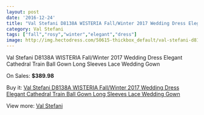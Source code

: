 ```yaml
---
layout: post
date: '2016-12-24'
title: "Val Stefani D8138A WISTERIA Fall/Winter 2017 Wedding Dress Elegant Cathedral Train Ball Gown Long Sleeves Lace Wedding Gown"
category: Val Stefani
tags: ["fall","rosy","winter","elegant","dress"]
image: http://img.hectodress.com/50615-thickbox_default/val-stefani-d8138a-wisteria-fall-winter-2017-wedding-dress-elegant-cathedral-train-ball-gown-long-sleeves-lace-wedding-gown.jpg
---
```

Val Stefani D8138A WISTERIA Fall/Winter 2017 Wedding Dress Elegant Cathedral Train Ball Gown Long Sleeves Lace Wedding Gown

On Sales: **$389.98**
<a href="https://www.hectodress.com/val-stefani/16041-val-stefani-d8138a-wisteria-fall-winter-2017-wedding-dress-elegant-cathedral-train-ball-gown-long-sleeves-lace-wedding-gown.html"><amp-img layout="responsive" width="600" height="600" src="//img.hectodress.com/50615-thickbox_default/val-stefani-d8138a-wisteria-fall-winter-2017-wedding-dress-elegant-cathedral-train-ball-gown-long-sleeves-lace-wedding-gown.jpg" alt="Val Stefani D8138A WISTERIA Fall/Winter 2017 Wedding Dress Elegant Cathedral Train Ball Gown Long Sleeves Lace Wedding Gown 0" /></a>
<a href="https://www.hectodress.com/val-stefani/16041-val-stefani-d8138a-wisteria-fall-winter-2017-wedding-dress-elegant-cathedral-train-ball-gown-long-sleeves-lace-wedding-gown.html"><amp-img layout="responsive" width="600" height="600" src="//img.hectodress.com/50619-thickbox_default/val-stefani-d8138a-wisteria-fall-winter-2017-wedding-dress-elegant-cathedral-train-ball-gown-long-sleeves-lace-wedding-gown.jpg" alt="Val Stefani D8138A WISTERIA Fall/Winter 2017 Wedding Dress Elegant Cathedral Train Ball Gown Long Sleeves Lace Wedding Gown 1" /></a>
<a href="https://www.hectodress.com/val-stefani/16041-val-stefani-d8138a-wisteria-fall-winter-2017-wedding-dress-elegant-cathedral-train-ball-gown-long-sleeves-lace-wedding-gown.html"><amp-img layout="responsive" width="600" height="600" src="//img.hectodress.com/50618-thickbox_default/val-stefani-d8138a-wisteria-fall-winter-2017-wedding-dress-elegant-cathedral-train-ball-gown-long-sleeves-lace-wedding-gown.jpg" alt="Val Stefani D8138A WISTERIA Fall/Winter 2017 Wedding Dress Elegant Cathedral Train Ball Gown Long Sleeves Lace Wedding Gown 2" /></a>
<a href="https://www.hectodress.com/val-stefani/16041-val-stefani-d8138a-wisteria-fall-winter-2017-wedding-dress-elegant-cathedral-train-ball-gown-long-sleeves-lace-wedding-gown.html"><amp-img layout="responsive" width="600" height="600" src="//img.hectodress.com/50617-thickbox_default/val-stefani-d8138a-wisteria-fall-winter-2017-wedding-dress-elegant-cathedral-train-ball-gown-long-sleeves-lace-wedding-gown.jpg" alt="Val Stefani D8138A WISTERIA Fall/Winter 2017 Wedding Dress Elegant Cathedral Train Ball Gown Long Sleeves Lace Wedding Gown 3" /></a>
<a href="https://www.hectodress.com/val-stefani/16041-val-stefani-d8138a-wisteria-fall-winter-2017-wedding-dress-elegant-cathedral-train-ball-gown-long-sleeves-lace-wedding-gown.html"><amp-img layout="responsive" width="600" height="600" src="//img.hectodress.com/50616-thickbox_default/val-stefani-d8138a-wisteria-fall-winter-2017-wedding-dress-elegant-cathedral-train-ball-gown-long-sleeves-lace-wedding-gown.jpg" alt="Val Stefani D8138A WISTERIA Fall/Winter 2017 Wedding Dress Elegant Cathedral Train Ball Gown Long Sleeves Lace Wedding Gown 4" /></a>

Buy it: [Val Stefani D8138A WISTERIA Fall/Winter 2017 Wedding Dress Elegant Cathedral Train Ball Gown Long Sleeves Lace Wedding Gown](https://www.hectodress.com/val-stefani/16041-val-stefani-d8138a-wisteria-fall-winter-2017-wedding-dress-elegant-cathedral-train-ball-gown-long-sleeves-lace-wedding-gown.html "Val Stefani D8138A WISTERIA Fall/Winter 2017 Wedding Dress Elegant Cathedral Train Ball Gown Long Sleeves Lace Wedding Gown")

View more: [Val Stefani](https://www.hectodress.com/308-val-stefani "Val Stefani")